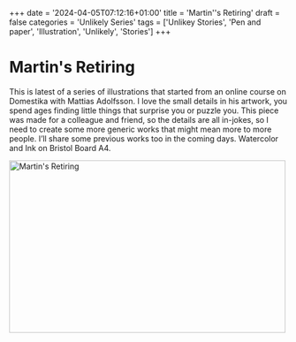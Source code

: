 +++
date = '2024-04-05T07:12:16+01:00'
title = 'Martin''s Retiring'
draft = false
categories = 'Unlikely Series'
tags = ['Unlikey Stories', 'Pen and paper', 'Illustration', 'Unlikely', 'Stories']
+++

# Martin's Retiring

This is latest of a series of illustrations that started from an online course on Domestika with Mattias Adolfsson. I love the small details in his artwork, you spend ages finding little things that surprise you or puzzle you.
This piece was made for a colleague and friend, so the details are all in-jokes, so I need to create some more generic works that might mean more to more people. I’ll share some previous works too in the coming days.
Watercolor and Ink on Bristol Board A4.

<a data-flickr-embed="true" data-header="true" data-footer="true" href="https://www.flickr.com/photos/mydoghasnonose/53936528023/in/album-72157716796823031" title="Martin&#x27;s Retiring"><img src="https://live.staticflickr.com/65535/53936528023_55cccd1761.jpg" width="500" height="312" alt="Martin&#x27;s Retiring"/></a><script async src="//embedr.flickr.com/assets/client-code.js" charset="utf-8"></script>